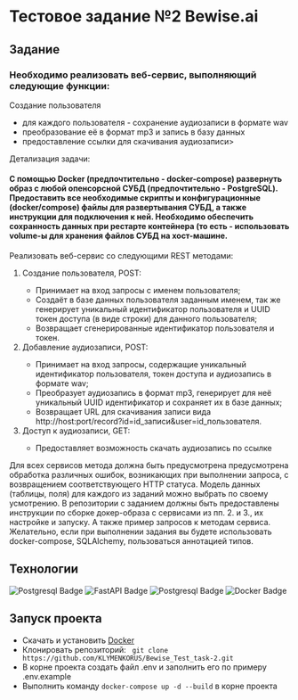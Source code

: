 <h1>Тестовое задание №2 Bewise.ai</h1>
  <h2>Задание</h2>
  <h3>Необходимо реализовать веб-сервис, выполняющий следующие функции:</h3>
  <p>Создание пользователя<p>
  <ul>
    <li>для каждого пользователя - сохранение аудиозаписи в формате wav</li>
    <li>преобразование её в формат mp3 и запись в базу данных</li>
    <li>предоставление ссылки для скачивания аудиозаписи></li>
  </ul>

<p>Детализация задачи:<p>

<h4>С помощью Docker (предпочтительно - docker-compose) развернуть образ с любой опенсорсной СУБД (предпочтительно - PostgreSQL).
Предоставить все необходимые скрипты и конфигурационные (docker/compose) файлы для развертывания СУБД,
а также инструкции для подключения к ней. Необходимо обеспечить сохранность данных при рестарте контейнера
(то есть - использовать volume-ы для хранения файлов СУБД на хост-машине.</h4>
<p>Реализовать веб-сервис со следующими REST методами:<p>
<ol>
  <li>Создание пользователя, POST:</li>
    <ul>
      <li>Принимает на вход запросы с именем пользователя;</li>
      <li>Создаёт в базе данных пользователя заданным именем, так же генерирует уникальный идентификатор пользователя и UUID токен доступа (в виде строки) для данного пользователя;</li>
      <li>Возвращает сгенерированные идентификатор пользователя и токен.</li>
    </ul>
  <li>Добавление аудиозаписи, POST:</li>
    <ul>
      <li>Принимает на вход запросы, содержащие уникальный идентификатор пользователя, токен доступа и аудиозапись в формате wav;</li>
      <li>Преобразует аудиозапись в формат mp3, генерирует для неё уникальный UUID идентификатор и сохраняет их в базе данных;</li>
      <li>Возвращает URL для скачивания записи вида http://host:port/record?id=id_записи&user=id_пользователя.</li>
    </ul>
  <li>Доступ к аудиозаписи, GET:</li>
    <ul>
      <li>Предоставляет возможность скачать аудиозапись по ссылке</li>
    </ul>
</ol>

<p>Для всех сервисов метода должна быть предусмотрена предусмотрена обработка различных ошибок, возникающих при выполнении запроса, с возвращением соответствующего HTTP статуса.
Модель данных (таблицы, поля) для каждого из заданий можно выбрать по своему усмотрению.
В репозитории с заданием должны быть предоставлены инструкции по сборке докер-образа с сервисами из пп. 2. и 3., их настройке и запуску. А также пример запросов к методам сервиса.
Желательно, если при выполнении задания вы будете использовать docker-compose, SQLAlchemy,  пользоваться аннотацией типов.</p>
  <h2>Технологии</h2>
  <div>
    <img src="https://img.shields.io/badge/Python-blue?style=for-the-badge&logo=python&logoColor=white&color=9cf" alt="Postgresql Badge"/>
    <img src="https://img.shields.io/badge/FastAPI-blue?style=for-the-badge&logo=fastapi&logoColor=white&color=brightgreen" alt="FastAPI Badge"/>
    <img src="https://img.shields.io/badge/Postgres-green?style=for-the-badge&logo=postgresql&logoColor=white&color=informational" alt="Postgresql Badge"/>
    <img src="https://img.shields.io/badge/Docker-blue?style=for-the-badge&logo=docker&logoColor=white&color=blue" alt="Docker Badge"/>
  </div>
  <h2>Запуск проекта</h2>
  <ul>
  <li>Скачать и установить <a href='https://docs.docker.com/get-docker/'>Docker</a></li>
  <li>Клонировать репозиторий: <code> git clone https://github.com/KLYMENKORUS/Bewise_Test_task-2.git</code></li>
  <li>В корне проекта создать файл .env и заполнить его по примеру .env.example</li>
  <li>Выполнить команду <code>docker-compose up -d --build</code> в корне проекта</li>
  </ul>
